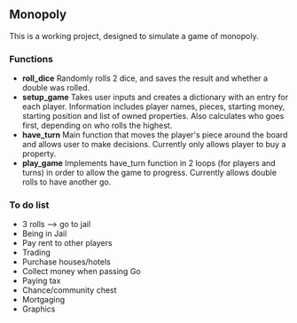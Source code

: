 ## Monopoly

This is a working project, designed to simulate a game of monopoly.

### Functions

- **roll_dice** Randomly rolls 2 dice, and saves the result and whether a double was rolled.
- **setup_game** Takes user inputs and creates a dictionary with an entry for each player. Information includes player names, pieces, starting money, starting position and list of owned properties. Also calculates who goes first, depending on who rolls the highest.
- **have_turn** Main function that moves the player's piece around the board and allows user to make decisions. Currently only allows player to buy a property.
- **play_game** Implements have_turn function in 2 loops (for players and turns) in order to allow the game to progress. Currently allows double rolls to have another go. 

### To do list

- 3 rolls --> go to jail
- Being in Jail
- Pay rent to other players
- Trading
- Purchase houses/hotels
- Collect money when passing Go
- Paying tax
- Chance/community chest
- Mortgaging
- Graphics